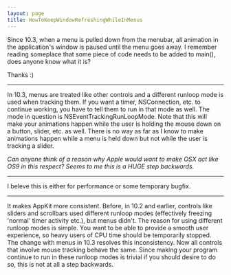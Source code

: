 ```yaml
---
layout: page
title: HowToKeepWindowRefreshingWhileInMenus
---
```


Since 10.3, when a menu is pulled down from the menubar, all animation in the application's window is paused until the menu goes away. I remember reading someplace that some piece of code needs to be added to main(), does anyone know what it is?

Thanks :)

----

In 10.3, menus are treated like other controls and a different runloop mode is used when tracking them. If you want a timer, NSConnection, etc. to continue working, you have to tell them to run in that mode as well. The mode in question is     NSEventTrackingRunLoopMode. Note that this will make your animations happen while the user is holding the mouse down on a button, slider, etc. as well. There is no way as far as I know to make animations happen while a menu is held down but not while the user is tracking a slider.

*Can anyone think of a reason why Apple would want to make OSX act like OS9 in this respect? Seems to me this is a HUGE step backwards.*

----

I beleve this is either for performance or some temporary bugfix.

----

It makes AppKit more consistent. Before, in 10.2 and earlier, controls like sliders and scrollbars used different runloop modes (effectively freezing 'normal' timer activity etc.), but menus didn't. The reason for using different runloop modes is simple. You want to be able to provide a smooth user experience, so heavy users of CPU time should be temporarily stopped. The change with menus in 10.3 resolves this inconsistency. Now all controls that involve mouse tracking behave the same. Since making your program continue to run in these runloop modes is trivial if you should desire to do so, this is not at all a step backwards.

